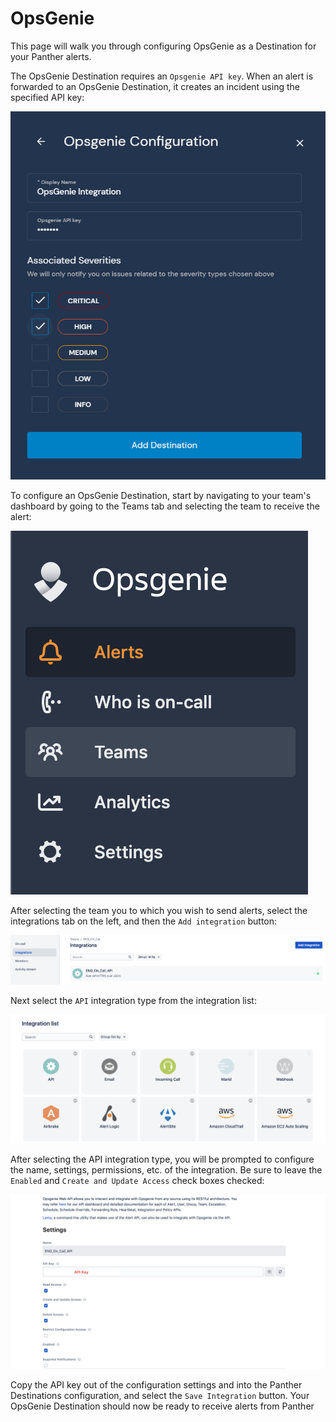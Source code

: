 # OpsGenie

This page will walk you through configuring OpsGenie as a Destination for your Panther alerts.

The OpsGenie Destination requires an `Opsgenie API key`. When an alert is forwarded to an OpsGenie Destination, it creates an incident using the specified API key:

![](<../../../.gitbook/assets/opsegenie-panther (7) (7) (8) (1) (1) (1) (7).png>)

To configure an OpsGenie Destination, start by navigating to your team's dashboard by going to the Teams tab and selecting the team to receive the alert:

![](<../../../.gitbook/assets/opsgenie1 (1) (1) (2).png>)

After selecting the team you to which you wish to send alerts, select the integrations tab on the left, and then the `Add integration` button:

![](<../../../.gitbook/assets/opsgenie2 (2) (1) (1) (1) (12).png>)

Next select the `API` integration type from the integration list:

![](<../../../.gitbook/assets/opsgenie3 (3) (1) (1) (1) (13).png>)

After selecting the API integration type, you will be prompted to configure the name, settings, permissions, etc. of the integration. Be sure to leave the `Enabled` and `Create and Update Access` check boxes checked:

![](<../../../.gitbook/assets/opsgenie4 (4) (1) (1) (10).png>)

Copy the API key out of the configuration settings and into the Panther Destinations configuration, and select the `Save Integration` button. Your OpsGenie Destination should now be ready to receive alerts from Panther
